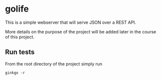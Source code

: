 # golife

This is a simple webserver that will serve JSON over a REST API.

More details on the purpose of the project will be added later in the course of this project.

## Run tests

From the root directory of the project simply run

  `ginkgo -r`
